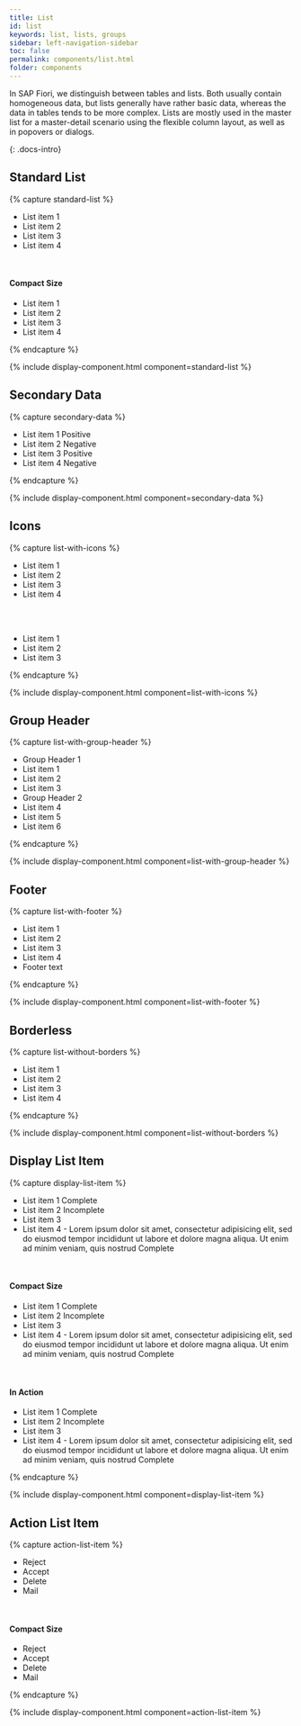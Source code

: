 ```yaml
---
title: List
id: list
keywords: list, lists, groups
sidebar: left-navigation-sidebar
toc: false
permalink: components/list.html
folder: components
---
```


In SAP Fiori, we distinguish between tables and lists. Both usually contain homogeneous data, but lists generally have rather basic data, whereas the data in tables tends to be more complex. Lists are mostly used in the master list for a master-detail scenario using the flexible column layout, as well as in popovers or dialogs.

{: .docs-intro}

## Standard List

{% capture standard-list %}
<ul class="fd-list">
  <li tabindex="0"  class="fd-list__item is-selected">
      <span class="fd-list__title">List item 1</span>
  </li>
  <li tabindex="0"  class="fd-list__item">
      <span class="fd-list__title">List item 2</span>
  </li>
  <li tabindex="0"  class="fd-list__item">
      <span class="fd-list__title">List item 3</span>
  </li>
  <li tabindex="0"  class="fd-list__item">
      <span class="fd-list__title">List item 4</span>
  </li>
</ul>
<br />

<h4>Compact Size</h4>
<ul class="fd-list fd-list--compact">
  <li tabindex="0"  class="fd-list__item">
      <span class="fd-list__title">List item 1</span>
  </li>
  <li tabindex="0"  class="fd-list__item">
      <span class="fd-list__title">List item 2</span>
  </li>
  <li tabindex="0"  class="fd-list__item">
      <span class="fd-list__title">List item 3</span>
  </li>
  <li tabindex="0"  class="fd-list__item">
      <span class="fd-list__title">List item 4</span>
  </li>
</ul>
{% endcapture %}

{% include display-component.html component=standard-list %}

## Secondary Data

{% capture secondary-data %}
<ul class="fd-list">
  <li tabindex="0"  class="fd-list__item is-selected">
      <span class="fd-list__title">List item 1</span>
      <span class="fd-list__secondary fd-has-color-status-1">Positive</span>
  </li>
  <li tabindex="0"  class="fd-list__item">
      <span class="fd-list__title">List item 2</span>
      <span class="fd-list__secondary fd-has-color-status-3">Negative</span>
  </li>
  <li tabindex="0"  class="fd-list__item">
      <span class="fd-list__title">List item 3</span>
      <span class="fd-list__secondary fd-has-color-status-1">Positive</span>
  </li>
  <li tabindex="0"  class="fd-list__item">
      <span class="fd-list__title">List item 4</span>
      <span class="fd-list__secondary fd-has-color-status-3">Negative</span>
  </li>
</ul>
{% endcapture %}

{% include display-component.html component=secondary-data %}

## Icons

{% capture list-with-icons %}
<ul class="fd-list">
  <li tabindex="0"  class="fd-list__item is-selected">
      <span class="fd-list__icon sap-icon--cart"></span>
      <span class="fd-list__title">List item 1</span>
  </li>
  <li tabindex="0"  class="fd-list__item">
      <span class="fd-list__icon sap-icon--wrench"></span>
      <span class="fd-list__title">List item 2</span>
  </li>
  <li tabindex="0"  class="fd-list__item">
      <span class="fd-list__icon sap-icon--lightbulb"></span>
      <span class="fd-list__title">List item 3</span>
  </li>
  <li tabindex="0"  class="fd-list__item">
      <span class="fd-list__icon sap-icon--history"></span>
      <span class="fd-list__title">List item 4</span>
  </li>
</ul>
<br /><br />
<ul class="fd-list">
  <li tabindex="0"  class="fd-list__item is-selected">
      <span class="fd-list__title">List item 1</span>
      <span class="fd-list__icon sap-icon--navigation-right-arrow"></span>
  </li>
  <li tabindex="0"  class="fd-list__item">
      <span class="fd-list__title">List item 2</span>
      <span class="fd-list__icon sap-icon--navigation-right-arrow"></span>
  </li>
  <li tabindex="0"  class="fd-list__item">
      <span class="fd-list__title">List item 3</span>
      <span class="fd-list__icon sap-icon--navigation-right-arrow"></span>
  </li>
</ul>
{% endcapture %}

{% include display-component.html component=list-with-icons %}

## Group Header

{% capture list-with-group-header %}
<ul class="fd-list">
  <li tabindex="0"  class="fd-list__group-header">
    Group Header 1
  </li>
  <li tabindex="0"  class="fd-list__item is-selected">
      <span class="fd-list__title">List item 1</span>
  </li>
  <li tabindex="0"  class="fd-list__item">
      <span class="fd-list__title">List item 2</span>
  </li>
  <li tabindex="0"  class="fd-list__item">
      <span class="fd-list__title">List item 3</span>
  </li>
  <li tabindex="0"  class="fd-list__group-header">
    Group Header 2
  </li>
  <li tabindex="0"  class="fd-list__item">
      <span class="fd-list__title">List item 4</span>
  </li>
  <li tabindex="0"  class="fd-list__item">
      <span class="fd-list__title">List item 5</span>
  </li>
  <li tabindex="0"  class="fd-list__item">
      <span class="fd-list__title">List item 6</span>
  </li>
</ul>
{% endcapture %}

{% include display-component.html component=list-with-group-header %}

## Footer

{% capture list-with-footer %}
<ul class="fd-list">
  <li tabindex="0"  class="fd-list__item">
      <span class="fd-list__title">List item 1</span>
  </li>
  <li tabindex="0"  class="fd-list__item is-selected">
      <span class="fd-list__title">List item 2</span>
  </li>
  <li tabindex="0"  class="fd-list__item">
      <span class="fd-list__title">List item 3</span>
  </li>
  <li tabindex="0"  class="fd-list__item">
      <span class="fd-list__title">List item 4</span>
  </li>
  <li tabindex="0"  class="fd-list__footer">
    Footer text
  </li>
</ul>
{% endcapture %}

{% include display-component.html component=list-with-footer %}

## Borderless

{% capture list-without-borders %}
<ul class="fd-list fd-list--no-border">
  <li tabindex="0"  class="fd-list__item">
      <span class="fd-list__title">List item 1</span>
  </li>
  <li tabindex="0"  class="fd-list__item is-selected">
      <span class="fd-list__title">List item 2</span>
  </li>
  <li tabindex="0"  class="fd-list__item">
      <span class="fd-list__title">List item 3</span>
  </li>
  <li tabindex="0"  class="fd-list__item">
      <span class="fd-list__title">List item 4</span>
  </li>
</ul>
{% endcapture %}

{% include display-component.html component=list-without-borders %}

## Display List Item

{% capture display-list-item %}
<ul class="fd-list">              
  <li tabindex="0" class="fd-list__item fd-list__item--display is-selected">
     <span class="fd-list__title">List item 1</span>
      <span class="fd-list__secondary">Complete</span>
      <span class="fd-list__icon"></span>
  </li>
   <li tabindex="0" class="fd-list__item fd-list__item--display is-active">
     <span class="fd-list__title">List item 2</span>
      <span class="fd-list__secondary">Incomplete</span>
      <span class="fd-list__icon"></span>
  </li>
   <li tabindex="0" class="fd-list__item fd-list__item--display">
     <span class="fd-list__title">List item 3</span>
      <span class="fd-list__secondary"></span>
      <span class="fd-list__icon sap-icon--navigation-right-arrow"></span>
  </li>
   <li tabindex="0" class="fd-list__item fd-list__item--display is-hover">
     <span class="fd-list__title">List item 4 - Lorem ipsum dolor sit amet, consectetur adipisicing elit, sed do eiusmod tempor incididunt ut labore et dolore magna aliqua. Ut enim ad minim veniam, quis nostrud</span>
      <span class="fd-list__secondary">Complete</span>
      <span class="fd-list__icon sap-icon--navigation-right-arrow"></span>
  </li>
  </ul>
<br />

<h4>Compact Size</h4>
<ul class="fd-list fd-list--compact">
<li tabindex="0" class="fd-list__item fd-list__item--display is-selected">
     <span class="fd-list__title">List item 1</span>
      <span class="fd-list__secondary">Complete</span>
      <span class="fd-list__icon"></span>
  </li>               
  <li tabindex="0" class="fd-list__item fd-list__item--display is-active">
     <span class="fd-list__title">List item 2</span>
      <span class="fd-list__secondary">Incomplete</span>
      <span class="fd-list__icon"></span>
  </li>               
  <li tabindex="0" class="fd-list__item fd-list__item--display">
     <span class="fd-list__title">List item 3</span>
      <span class="fd-list__secondary"></span>
      <span class="fd-list__icon sap-icon--navigation-right-arrow"></span>
  </li>              
  <li tabindex="0" class="fd-list__item fd-list__item--display is-hover">
     <span class="fd-list__title">List item 4 - Lorem ipsum dolor sit amet, consectetur adipisicing elit, sed do eiusmod tempor incididunt ut labore et dolore magna aliqua. Ut enim ad minim veniam, quis nostrud</span>
      <span class="fd-list__secondary">Complete</span>
      <span class="fd-list__icon sap-icon--navigation-right-arrow"></span>
  </li>
</ul>
<br />

<h4>In Action</h4>
<ul class="fd-list">
  <li tabindex="0"  class="fd-list__item fd-list__item--display fd-list__item--display--action is-selected">
     <span class="fd-list__title">List item 1</span>
      <span class="fd-list__secondary">Complete</span>
      <span class="fd-list__icon"></span>
  </li>
  <li tabindex="0"  class="fd-list__item fd-list__item--display fd-list__item--display--action is-active">
     <span class="fd-list__title">List item 2</span>
      <span class="fd-list__secondary">Incomplete</span>
      <span class="fd-list__icon"></span>
  </li>
  <li tabindex="0"  class="fd-list__item fd-list__item--display fd-list__item--display--action">
    <span class="fd-list__title">List item 3</span>
      <span class="fd-list__secondary"></span>
      <span class="fd-list__icon sap-icon--navigation-right-arrow"></span>
  </li>
  <li tabindex="0"  class="fd-list__item fd-list__item--display fd-list__item--display--action is-hover">
    <span class="fd-list__title">List item 4 - Lorem ipsum dolor sit amet, consectetur adipisicing elit, sed do eiusmod tempor incididunt ut labore et dolore magna aliqua. Ut enim ad minim veniam, quis nostrud</span>
      <span class="fd-list__secondary">Complete</span>
      <span class="fd-list__icon sap-icon--navigation-right-arrow"></span>
  </li>
</ul>
{% endcapture %}

{% include display-component.html component=display-list-item %}



## Action List Item

{% capture action-list-item %}
<ul class="fd-list">
<li tabindex="0" class="fd-list__item fd-list__item--action">
     <span class="fd-list__title">Reject</span></li>
  <li tabindex="0" class="fd-list__item fd-list__item--action is-selected">
     <span class="fd-list__title">Accept</span></li>
  <li tabindex="0" class="fd-list__item fd-list__item--action is-active">
     <span class="fd-list__title">Delete</span></li>
  <li tabindex="0" class="fd-list__item fd-list__item--action is-hover">
     <span class="fd-list__title">Mail</span></li>
  </ul>
<br />

<h4>Compact Size</h4>
<ul class="fd-list fd-list--compact">
 <li tabindex="0" class="fd-list__item fd-list__item--action">
     <span class="fd-list__title">Reject</span></li>
   <li tabindex="0" class="fd-list__item fd-list__item--action is-selected">
     <span class="fd-list__title">Accept</span></li>
  <li tabindex="0" class="fd-list__item fd-list__item--action is-active">
     <span class="fd-list__title">Delete</span></li>
   <li tabindex="0" class="fd-list__item fd-list__item--action is-hover">
     <span class="fd-list__title">Mail</span></li>
</ul>
{% endcapture %}

{% include display-component.html component=action-list-item %}